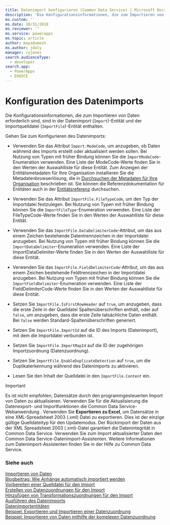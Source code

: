```yaml
---
title: Datenimport konfigurieren (Common Data Service) | Microsoft Docs
description: 'Die Konfigurationsinformationen, die zum Importieren von Daten erforderlich sind, sind in der Datenimportentität und der Importquelldateientität enthalten.'
ms.custom: ''
ms.date: 10/31/2018
ms.reviewer: ''
ms.service: powerapps
ms.topic: article
author: mayadumesh
ms.author: jdaly
manager: ryjones
search.audienceType:
  - developer
search.app:
  - PowerApps
  - D365CE
---
```

# <a name="configure-data-import"></a>Konfiguration des Datenimports

<!-- 
Was Mike Carter's

https://docs.microsoft.com/dynamics365/customer-engagement/developer/configure-data-import 

Child topic of 
powerapps-docs/developer/common-data-service/import-data.md
-->

Die Konfigurationsinformationen, die zum Importieren von Daten erforderlich sind, sind in der Datenimport (`Import`)-Entität und der Importquelldatei (`ImportFile`)-Entität enthalten.  
  
 Gehen Sie zum Konfigurieren des Datenimports:  
  
- Verwenden Sie das Attribut `Import.ModeCode`, um anzugeben, ob Daten während des Imports erstellt oder aktualisiert werden sollen. Bei Nutzung von Typen mit früher Bindung können Sie die `ImportModeCode`-Enumeration verwenden. Eine Liste der ModeCode-Werte finden Sie in den Werten der Auswahlliste für diese Entität. Zum Anzeigen der Entitätsmetadaten für Ihre Organisation installieren Sie die Metadatenbrowserlösung, die in [Durchsuchen der Metadaten für Ihre Organisation](/dynamics365/customer-engagement/developer/browse-your-metadata) beschrieben ist. Sie können die Referenzdokumentation für Entitäten auch in der [Entitätsreferenz](/dynamics365/customer-engagement/developer/about-entity-reference) durchsuchen.  
  
- Verwenden Sie das Attribut `ImportFile.FileTypeCode`, um den Typ der Importdatei festzulegen. Bei Nutzung von Typen mit früher Bindung können Sie die `ImportFileType`-Enumeration verwenden. Eine Liste der FileTypeCode-Werte finden Sie in den Werten der Auswahlliste für diese Entität.  
  
- Verwenden Sie das `ImportFile.DataDelimiterCode`-Attribut, um das aus einem Zeichen bestehende Datentrennzeichen in der Importdatei anzugeben. Bei Nutzung von Typen mit früher Bindung können Sie die `ImportDataDelimiter`-Enumeration verwenden. Eine Liste der ImportDataDelimiter-Werte finden Sie in den Werten der Auswahlliste für diese Entität.  
  
- Verwenden Sie das `ImportFile.FieldDelimiterCode`-Attribut, um das aus einem Zeichen bestehende Feldtrennzeichen in der Importdatei anzugeben. Bei Nutzung von Typen mit früher Bindung können Sie die `ImportFieldDelimiter`-Enumeration verwenden. Eine Liste der FieldDelimiterCode-Werte finden Sie in den Werten der Auswahlliste für diese Entität.  
  
- Setzen Sie `ImportFile.IsFirstRowHeader` auf `true`, um anzugeben, dass die erste Zeile in der Quelldatei Spaltenüberschriften enthält, oder auf  `false`, um anzugeben, dass die erste Zeile tatsächliche Daten enthält. Bei `false` werden Standard-Spaltenüberschriften generiert.  
  
- Setzen Sie `ImportFile.ImportId` auf die ID des Imports (Datenimport), mit dem die Importdatei verbunden ist.  
  
- Setzen Sie `ImportFile.ImportMapId` auf die ID der zugehörigen Importzuordnung (Datenzuordnung).  
  
- Setzen Sie `ImportFile.EnableDuplicateDetection` auf `true`, um die Duplikaterkennung während des Datenimports zu aktivieren.  
  
- Lesen Sie den Inhalt der Quelldatei in den `ImportFile.Content` ein.  
  
> [!IMPORTANT]
>  Es ist nicht empfohlen, Datensätze durch den programmgesteuerten Import von Daten zu aktualisieren. Verwenden Sie für die Aktualisierung die Datenexport- und Importfunktionen die Common Data Service-Webanwendung . Verwenden Sie **Exportieren zu Excel**, um Datensätze in eine XML-Spreadsheet 2003 (.xml) Datei zu exportieren. Dies ist der einzige gültige Quelldateityp für den Updatemodus. Der Rückimport der Daten aus der XML Spreadsheet 2003 (.xml)-Datei garantiert die Datenintegrität in Common Data Service. Verwenden Sie zum Import aktualisierter Daten den Common Data Service-Datenimport-Assistenten. Weitere Informationen zum Datenimport-Assistenten finden Sie in der Hilfe zu Common Data Service.  
 
### <a name="see-also"></a>Siehe auch

[Importieren von Daten](import-data.md)<br />
[Blogbeitrag: Wie Anhänge automatisch importiert werden](http://blogs.msdn.com/b/crm/archive/2012/08/06/how-to-import-attachments-programmatically.aspx)<br />
[Vorbereiten einer Quelldatei für den Import](prepare-source-files-import.md)<br />
[Erstellen von Datenzuordnungen für den Import](create-data-maps-for-import.md)<br />
[Hinzufügen von Transformationszuordnungen für den Import](add-transformation-mappings-import.md)<br />
[Ausführen des Datenimports](run-data-import.md)<br />
[Datenimportentitäten](data-import-entities.md)<br />
[Beispiel: Exportieren und Importieren einer Datenzuordnung](org-service/samples/export-import-data-map.md)<br />
[Beispiel: Importieren von Daten mithilfe der komplexen Datenzuordnung](org-service/samples/import-data-complex-data-map.md)<br />